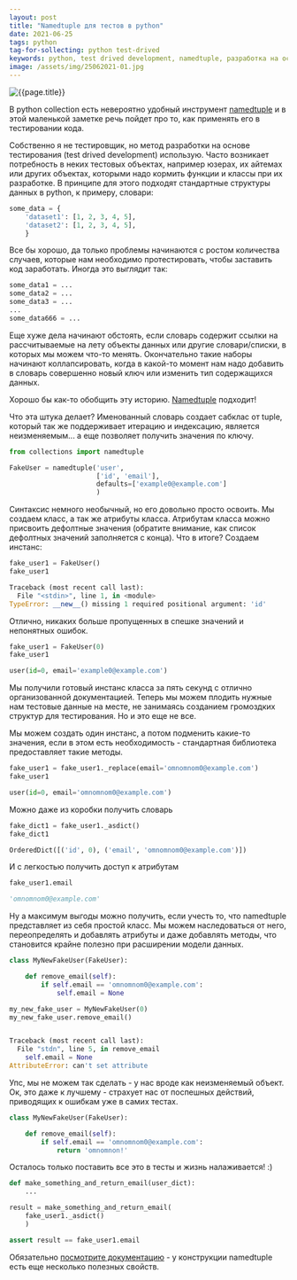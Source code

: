 ```yaml
---
layout: post
title: "Namedtuple для тестов в python"
date: 2021-06-25
tags: python
tag-for-sollecting: python test-drived
keywords: python, test drived development, namedtuple, разработка на оснвое тестирования
image: /assets/img/25062021-01.jpg
---
```


![{{page.title}}](../../..{{page.image}})

В python collection есть невероятно удобный инструмент [namedtuple](https://docs.python.org/3/library/collections.html#collections.namedtuple) и в этой маленькой заметке речь пойдет про то, как применять его в тестировании кода.

Собственно я не тестировщик, но метод разработки на основе тестирования (test drived development) использую. Часто возникает потребность в неких тестовых объектах, например юзерах, их айтемах или других объектах, которыми надо кормить функции и классы при их разработке. В принципе для этого подходят стандартные структуры данных в python, к примеру, словари:

```python
some_data = {
    'dataset1': [1, 2, 3, 4, 5],
    'dataset2': [1, 2, 3, 4, 5],
    }
```

Все бы хорошо, да только проблемы начинаются с ростом количества случаев, которые нам необходимо протестировать, чтобы заставить код заработать. Иногда это выглядит так:

```python
some_data1 = ...
some_data2 = ...
some_data3 = ...
...
some_data666 = ...
```

Еще хуже дела начинают обстоять, если словарь содержит ссылки на рассчитываемые на лету объекты данных или другие словари/списки, в которых мы можем что-то менять. Окончательно такие наборы начинают коллапсировать, когда в какой-то момент нам надо добавить в словарь совершенно новый ключ или изменить тип содержащихся данных.

Хорошо бы как-то обобщить эту историю. [Namedtuple](https://docs.python.org/3/library/collections.html#collections.namedtuple) подходит!

Что эта штука делает? Именованный словарь создает сабклас от tuple, который так же поддерживает итерацию и индексацию, является неизменяемым... а еще позволяет получить значения по ключу.

```python
from collections import namedtuple

FakeUser = namedtuple('user', 
                      ['id', 'email'], 
                      defaults=['example0@example.com']
                      )
```

Синтаксис немного необычный, но его довольно просто освоить. Мы создаем класс, а так же атрибуты класса. Атрибутам класса можно присвоить дефолтные значения (обратите внимание, как список дефолтных значений заполняется с конца). Что в итоге? Создаем инстанс:

```python
fake_user1 = FakeUser()
fake_user1

Traceback (most recent call last):
  File "<stdin>", line 1, in <module>
TypeError: __new__() missing 1 required positional argument: 'id'
```

Отлично, никаких больше пропущенных в спешке значений и непонятных ошибок.

```python
fake_user1 = FakeUser(0)
fake_user1

user(id=0, email='example0@example.com')
```

Мы получили готовый инстанс класса за пять секунд с отлично организованной документацией. Теперь мы можем плодить нужные нам тестовые данные на месте, не занимаясь созданием громоздких структур для тестирования. Но и это еще не все.

Мы можем создать один инстанс, а потом подменить какие-то значения, если в этом есть необходимость - стандартная библиотека предоставляет такие методы.

```python
fake_user1 = fake_user1._replace(email='omnomnom0@example.com')
fake_user1

user(id=0, email='omnomnom0@example.com')
```

Можно даже из коробки получить словарь

```python
fake_dict1 = fake_user1._asdict()
fake_dict1

OrderedDict([('id', 0), ('email', 'omnomnom0@example.com')])
```

И с легкостью получить доступ к атрибутам

```python
fake_user1.email

'omnomnom0@example.com'
```

Ну а максимум выгоды можно получить, если учесть то, что namedtuple представляет из себя простой класс. Мы можем наследоваться от него, переопределять и добавлять атрибуты и даже добавлять методы, что становится крайне полезно при расширении модели данных.

```python
class MyNewFakeUser(FakeUser):

    def remove_email(self):
        if self.email == 'omnomnom0@example.com':
            self.email = None

my_new_fake_user = MyNewFakeUser(0)
my_new_fake_user.remove_email()


Traceback (most recent call last):
  File "stdn", line 5, in remove_email
    self.email = None
AttributeError: can't set attribute
```

Упс, мы не можем так сделать - у нас вроде как неизменяемый объект. Ок, это даже к лучшему - страхует нас от поспешных действий, приводящих к ошибкам уже в самих тестах.

```python
class MyNewFakeUser(FakeUser):

    def remove_email(self):
        if self.email == 'omnomnom0@example.com':
            return 'omnomnon!'
```


Осталось только поставить все это в тесты и жизнь налаживается! :)

```python
def make_something_and_return_email(user_dict):
    ...

result = make_something_and_return_email(
    fake_user1._asdict()
    )

assert result == fake_user1.email
```

Обязательно [посмотрите документацию](https://docs.python.org/3/library/collections.html#collections.namedtuple) - у конструкции namedtuple есть еще несколько полезных свойств.
